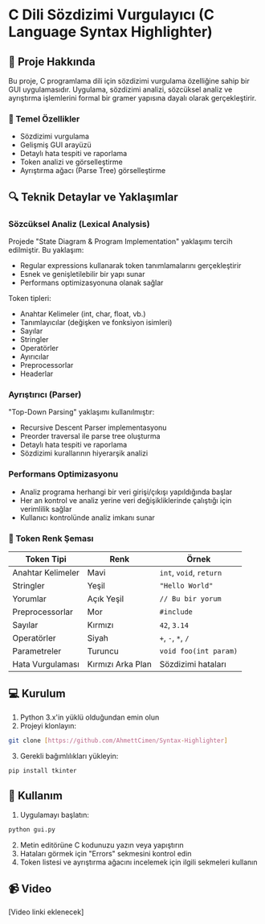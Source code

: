 # C Dili Sözdizimi Vurgulayıcı (C Language Syntax Highlighter)

## 📝 Proje Hakkında

Bu proje, C programlama dili için sözdizimi vurgulama özelliğine sahip bir GUI uygulamasıdır. Uygulama, sözdizimi analizi, sözcüksel analiz ve ayrıştırma işlemlerini formal bir gramer yapısına dayalı olarak gerçekleştirir.

### 🎯 Temel Özellikler

- Sözdizimi vurgulama
- Gelişmiş GUI arayüzü
- Detaylı hata tespiti ve raporlama
- Token analizi ve görselleştirme
- Ayrıştırma ağacı (Parse Tree) görselleştirme

## 🔍 Teknik Detaylar ve Yaklaşımlar

### Sözcüksel Analiz (Lexical Analysis)

Projede "State Diagram & Program Implementation" yaklaşımı tercih edilmiştir. Bu yaklaşım:

- Regular expressions kullanarak token tanımlamalarını gerçekleştirir
- Esnek ve genişletilebilir bir yapı sunar
- Performans optimizasyonuna olanak sağlar

Token tipleri:

- Anahtar Kelimeler (int, char, float, vb.)
- Tanımlayıcılar (değişken ve fonksiyon isimleri)
- Sayılar
- Stringler
- Operatörler
- Ayırıcılar
- Preprocessorlar
- Headerlar

### Ayrıştırıcı (Parser)

"Top-Down Parsing" yaklaşımı kullanılmıştır:

- Recursive Descent Parser implementasyonu
- Preorder traversal ile parse tree oluşturma
- Detaylı hata tespiti ve raporlama
- Sözdizimi kurallarının hiyerarşik analizi

### Performans Optimizasyonu

- Analiz programa herhangi bir veri girişi/çıkışı yapıldığında başlar
- Her an kontrol ve analiz yerine veri değişikliklerinde çalıştığı için verimlilik sağlar
- Kullanıcı kontrolünde analiz imkanı sunar

### 🎨 Token Renk Şeması

| Token Tipi             | Renk              | Örnek                   |
| ---------------------- | ----------------- | ----------------------- |
| Anahtar Kelimeler      | Mavi              | `int`, `void`, `return` |
| Stringler              | Yeşil             | `"Hello World"`         |
| Yorumlar               | Açık Yeşil        | `// Bu bir yorum`       |
| Preprocessorlar        | Mor               | `#include`              |
| Sayılar                | Kırmızı           | `42`, `3.14`            |
| Operatörler            | Siyah             | `+`, `-`, `*`, `/`      |
| Parametreler           | Turuncu           | `void foo(int param)`   |
| Hata Vurgulaması       | Kırmızı Arka Plan | Sözdizimi hataları      |

## 💻 Kurulum

1. Python 3.x'in yüklü olduğundan emin olun
2. Projeyi klonlayın:

```bash
git clone [https://github.com/AhmettCimen/Syntax-Highlighter]
```

3. Gerekli bağımlılıkları yükleyin:

```bash
pip install tkinter
```

## 🚀 Kullanım

1. Uygulamayı başlatın:

```bash
python gui.py
```

2. Metin editörüne C kodunuzu yazın veya yapıştırın
3. Hataları görmek için "Errors" sekmesini kontrol edin
4. Token listesi ve ayrıştırma ağacını incelemek için ilgili sekmeleri kullanın

## 📹 Video

[Video linki eklenecek]
